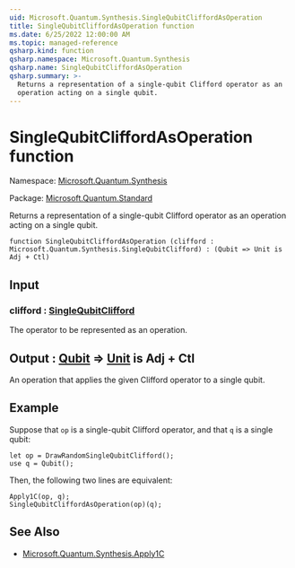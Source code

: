 ```yaml
---
uid: Microsoft.Quantum.Synthesis.SingleQubitCliffordAsOperation
title: SingleQubitCliffordAsOperation function
ms.date: 6/25/2022 12:00:00 AM
ms.topic: managed-reference
qsharp.kind: function
qsharp.namespace: Microsoft.Quantum.Synthesis
qsharp.name: SingleQubitCliffordAsOperation
qsharp.summary: >-
  Returns a representation of a single-qubit Clifford operator as an
  operation acting on a single qubit.
---
```


# SingleQubitCliffordAsOperation function

Namespace: [Microsoft.Quantum.Synthesis](xref:Microsoft.Quantum.Synthesis)

Package: [Microsoft.Quantum.Standard](https://nuget.org/packages/Microsoft.Quantum.Standard)


Returns a representation of a single-qubit Clifford operator as anoperation acting on a single qubit.

```qsharp
function SingleQubitCliffordAsOperation (clifford : Microsoft.Quantum.Synthesis.SingleQubitClifford) : (Qubit => Unit is Adj + Ctl)
```


## Input

### clifford : [SingleQubitClifford](xref:Microsoft.Quantum.Synthesis.SingleQubitClifford)

The operator to be represented as an operation.



## Output : [Qubit](xref:microsoft.quantum.qsharp.valueliterals#qubit-literals) => [Unit](xref:microsoft.quantum.qsharp.valueliterals#unit-literal)  is Adj + Ctl

An operation that applies the given Clifford operator to a singlequbit.

## Example

Suppose that `op` is a single-qubit Clifford operator, and that`q` is a single qubit:```qsharplet op = DrawRandomSingleQubitClifford();use q = Qubit();```Then, the following two lines are equivalent:```qsharpApply1C(op, q);SingleQubitCliffordAsOperation(op)(q);```

## See Also

- [Microsoft.Quantum.Synthesis.Apply1C](xref:Microsoft.Quantum.Synthesis.Apply1C)
